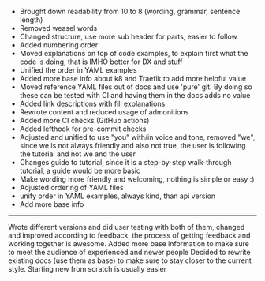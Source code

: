 - Brought down readability from 10 to 8 (wording, grammar, sentence length)
- Removed weasel words
- Changed structure, use more sub header for parts, easier to follow
- Added numbering order
- Moved explanations on top of code examples, to explain first what the code is doing, that is IMHO better for DX and stuff
- Unified the order in YAML examples
- Added more base info about k8 and Traefik to add more helpful value
- Moved reference YAML files out of docs and use 'pure' git. By doing so these can be tested with CI and having them in the docs adds no value
- Added link descriptions with fill explanations
- Rewrote content and reduced usage of admonitions
- Added more CI checks (GitHub actions)
- Added lefthook for pre-commit checks
- Adjusted and unified to use "you" with/in voice and tone, removed "we", since we is not always friendly and also not true, the user is following the tutorial and not we and the user
- Changes guide to tutorial, since it is a step-by-step walk-through tutorial, a guide would be more basic
- Make wording more friendly and welcoming, nothing is simple or easy :)
- Adjusted ordering of YAML files
- unify order in YAML examples, always kind, than api version
- Add more base info

---

Wrote different versions and did user testing with both of them, changed and improved according to feedback, the process of getting feedback and working together is awesome.
Added more base information to make sure to meet the audience of experienced and newer people
Decided to rewrite existing docs (use them as base) to make sure to stay closer to the current style.
Starting new from scratch is usually easier 

